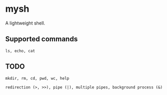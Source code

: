 # mysh
A lightweight shell.

## Supported commands
```shell
ls, echo, cat
```

## TODO
```shell
mkdir, rm, cd, pwd, wc, help
```

```shell
redirection (>, >>), pipe (|), multiple pipes, background process (&)
```
